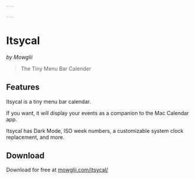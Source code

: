 ```yaml
---

---
```


# Itsycal
_by Mowglii_

> The Tiny Menu Bar Calender

## Features
Itsycal is a tiny menu bar calendar.

If you want, it will display your events as a companion to the Mac Calendar app.

Itsycal has Dark Mode, ISO week numbers, a customizable system clock replacement, and more.

## Download
Download for free at [mowglii.com/itsycal/](https://www.mowglii.com/itsycal/)